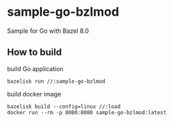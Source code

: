 # sample-go-bzlmod

Sample for Go with Bazel 8.0

## How to build

build Go application

```
bazelisk run //:sample-go-bzlmod
```

build docker image

```
bazelisk build --config=linux //:load
docker run --rm -p 8080:8080 sample-go-bzlmod:latest
```

